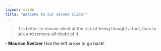 ```yaml
---
layout: slide
title: "Welcome to our second slide!"
---
```

> It is better to remain silent at the risk of being thought a fool, than to talk and remove all doubt of it.

**- Maurice Switzer**
Use the left arrow to go back!
